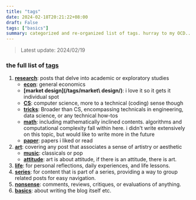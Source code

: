 ```yaml
---
title: "tags"
date: 2024-02-18T20:21:22+08:00
draft: False
tags: ["basics"]
summary: categorized and re-organized list of tags. hurray to my OCD...
---
```


> Latest update: 2024/02/19

### the full list of [tags](/tags/)

1. **[research](/tags/research/)**: posts that delve into academic or exploratory studies
    - **[econ](/tags/econ/)**: general economics
    - **[market design](/tags/market\ design/)**: i love it so it gets it individual spot
    - **[CS](/tags/CS/)**: computer science, more to a technical (coding) sense though
    - **[tricks](/tags/tricks/)**: Broader than CS, encompassing technicals in engineering, data science, or any technical how-tos
    - **[math](/tags/math/)**: including mathematically inclined contents. algorithms and computational complexity fall within here. i didn't write extensively on this topic, but would like to write more in the future
    - **[paper](/tags/paper/)**: papers i liked or read
2. **[art](/tags/art/)**: covering any post that associates a sense of artistry or aesthetic
    - **[music](/tags/music/)**: classicals or pop
    - **[attitude](/tags/attitude/)**: art is about attitude, if there is an attitude, there is art.
3. **[life](/tags/life/)**: for personal reflections, daily experiences, and life lessons.
4. **[series](/tags/series/)**: for content that is part of a series, providing a way to group related posts for easy navigation.
5. **[nonsense](/tags/nonsense/)**: comments, reviews, critiques, or evaluations of anything.
6. **[basics](/tags/basics/)**: about writing the blog itself etc.
